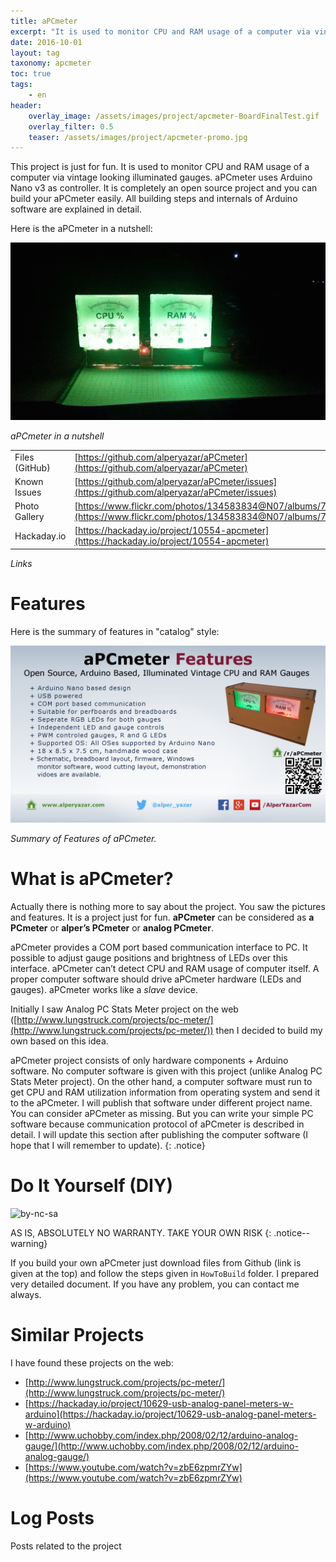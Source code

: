 ```yaml
---
title: aPCmeter
excerpt: "It is used to monitor CPU and RAM usage of a computer via vintage looking illuminated gauges. aPCmeter uses Arduino Nano v3 as controller."
date: 2016-10-01
layout: tag
taxonomy: apcmeter
toc: true
tags:
    - en
header:
    overlay_image: /assets/images/project/apcmeter-BoardFinalTest.gif
    overlay_filter: 0.5
    teaser: /assets/images/project/apcmeter-promo.jpg
---
```


This project is just for fun. It is used to monitor CPU and RAM usage of a
computer via vintage looking illuminated gauges. aPCmeter uses Arduino Nano v3
as controller. It is completely an open source project and you can build your
aPCmeter easily. All building steps and internals of Arduino software are
explained in detail.

Here is the aPCmeter in a nutshell:

![aPCmeter in a nutshell](/assets/images/project/apcmeter-BoardFinalTest.gif)

*aPCmeter in a nutshell*

|               |               |
| ------------- |-------------|
| Files (GitHub) | [https://github.com/alperyazar/aPCmeter](https://github.com/alperyazar/aPCmeter) |
| Known Issues | [https://github.com/alperyazar/aPCmeter/issues](https://github.com/alperyazar/aPCmeter/issues)
| Photo Gallery | [https://www.flickr.com/photos/134583834@N07/albums/72157666249172802](https://www.flickr.com/photos/134583834@N07/albums/72157666249172802) |
| Hackaday.io | [https://hackaday.io/project/10554-apcmeter](https://hackaday.io/project/10554-apcmeter) |

*Links*

# Features

Here is the summary of features in "catalog" style:

![Summary of Features of aPCmeter.](/assets/images/project/apcmeter-features_full.png)

*Summary of Features of aPCmeter.*

# What is aPCmeter?

Actually there is nothing more to say about the project. You saw the pictures
and features. It is a project just for fun. **aPCmeter** can be considered as
**a PCmeter** or **alper’s PCmeter** or **analog PCmeter**.

aPCmeter provides a COM port based communication interface to PC. It possible to
adjust gauge positions and brightness of LEDs over this interface. aPCmeter
can’t detect CPU and RAM usage of computer itself. A proper computer software
should drive aPCmeter hardware (LEDs and gauges). aPCmeter works like a *slave*
device.

Initially I saw Analog PC Stats Meter project on the web
([http://www.lungstruck.com/projects/pc-meter/](http://www.lungstruck.com/projects/pc-meter/))
then I decided to build my own based on this idea.

aPCmeter project consists of only hardware components + Arduino software. No
computer software is given with this project (unlike Analog PC Stats Meter
project). On the other hand, a computer software must run to get CPU and RAM
utilization information from operating system and send it to the aPCmeter. I
will publish that software under different project name. You can consider
aPCmeter as missing. But you can write your simple PC software because
communication protocol of aPCmeter is described in detail. I will update this
section after publishing the computer software (I hope that I will remember to
update).
{: .notice}

# Do It Yourself (DIY)

![by-nc-sa](https://licensebuttons.net/l/by-nc-sa/4.0/88x31.png)

AS IS, ABSOLUTELY NO WARRANTY. TAKE YOUR OWN RISK
{: .notice--warning}

If you build your own aPCmeter just download files from Github (link is given at
the top) and follow the steps given in `HowToBuild` folder. I prepared very
detailed document. If you have any problem, you can contact me always.

# Similar Projects

I have found these projects on the web:

* [http://www.lungstruck.com/projects/pc-meter/](http://www.lungstruck.com/projects/pc-meter/)
* [https://hackaday.io/project/10629-usb-analog-panel-meters-w-arduino](https://hackaday.io/project/10629-usb-analog-panel-meters-w-arduino)
* [http://www.uchobby.com/index.php/2008/02/12/arduino-analog-gauge/](http://www.uchobby.com/index.php/2008/02/12/arduino-analog-gauge/)
* [https://www.youtube.com/watch?v=zbE6zpmrZYw](https://www.youtube.com/watch?v=zbE6zpmrZYw)

# Log Posts

Posts related to the project

